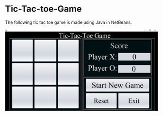# Tic-Tac-toe-Game
The following tic tac toe game is made using Java in NetBeans. 

![Image of Tic-tac-toe Screen](https://github.com/Nishi-Mayekar/Tic-Tac-toe-Game/blob/main/tic-tac-toe-screen-min.JPG)
